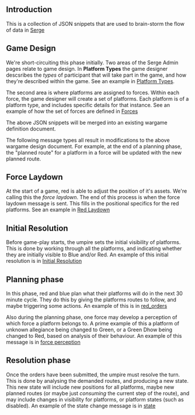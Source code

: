 ## Introduction
This is a collection of JSON snippets that are used to brain-storm the flow of data in [Serge](github.com/serge/web/serge)

## Game Design
We're short-circuiting this phase initially.  Two areas of the Serge Admin pages relate to game design.  In **Platform Types** the game designer descsribes the _types_ of participant that will take part in the game, and how they're described within the game.  See an example in [Platform Types](platform_types.json).

The second area is where platforms are assigned to forces. Within each force, the game designer will create a set of platforms. Each platform is of a platform type, and includes specific details for that instance.   See an example of how the set of forces are defined in [Forces](forces.json)

The above JSON snippets will be merged into an existing wargame definition document.

The following message types all result in modifications to the above wargame design document.  For example, at the end of a planning phase, the "planned route" for a platform in a force will be updated with the new planned route.

## Force Laydown
At the start of a game, red is able to adjust the position of it's assets. We're calling this the _force laydown_.  The end of this process is when the force laydown message is sent.  This fills in the positional specifics for the red platforms. See an example in [Red Laydown](red_laydown.json)

## Initial Resolution
Before game-play starts, the umpire sets the initial visibility of platforms.  This is done by working through all the platforms, and indicating whether they are initially visible to Blue and/or Red.  An example of this initial resolution is in [Initial Resolution](initial_resolution.json)

## Planning phase
In this phase, red and blue plan what their platforms will do in the next 30 minute cycle. They do this by giving the platforms routes to follow, and maybe triggering some actions.  An example of this is in [red_orders](red_orders.json)

Also during the planning phase, one force may develop a perception of which force a platform belongs to.  A prime example of this a platform of unknown allegiance being changed to Green, or a Green Dhow being changed to Red, based on analysis of their behaviour.  An example of this message is in [force perception](force_perception.json)

## Resolution phase
Once the orders have been submitted, the umpire must resolve the turn.  This is done by analysing the demanded routes, and producing a new state.  This new state will include new positions for all platforms, maybe new planned routes (or maybe just _consuming_ the current step of the route), and may include changes in visibility for platforms, or platform states (such as disabled).  An example of the state change message is in [state](state.json) 
